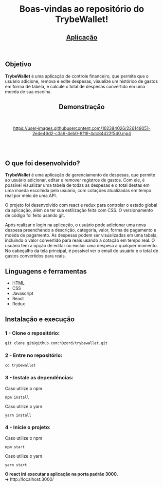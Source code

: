 <h1 align="center">Boas-vindas ao repositório do TrybeWallet!</h1>

<h2 align="center">
  <a href="https://h3zord.github.io/trybewallet" target="_blank">
    Aplicação
  </a>
</h2>
<br/>

## Objetivo

<strong>TrybeWallet</strong> é uma aplicação de controle financeiro, que permite que o usuário adicione, remova e edite despesas, visualize um histórico de gastos em forma de tabela, e calcule o total de despesas convertido em uma moeda de sua escolha.

<h2 align="center">Demonstração</h2>
<br/>

<div align="center">

https://user-images.githubusercontent.com/102384026/226149051-2e4e46d2-c3a9-4eb0-8f19-4dc84d22f540.mp4

</div>

<br/>
<br/>

## O que foi desenvolvido?

<strong>TrybeWallet</strong> é uma aplicação de gerenciamento de despesas, que permite ao usuário adicionar, editar e remover registros de gastos. Com ele, é possível visualizar uma tabela de todas as despesas e o total destas em uma moeda escolhida pelo usuário, com cotações atualizadas em tempo real por meio de uma API.

O projeto foi desenvolvido com react e redux para controlar o estado global da aplicação, além de ter sua estilização feita com CSS. O versionamento de código foi feito usando git.

Após realizar o login na aplicação, o usuário pode adicionar uma nova despesa preenchendo a descrição, categoria, valor, forma de pagamento e moeda de pagamento. As despesas podem ser visualizadas em uma tabela, incluindo o valor convertido para reais usando a cotação em tempo real. O usuário tem a opção de editar ou excluir uma despesa a qualquer momento. No cabeçalho da tela principal, é possível ver o email do usuário e o total de gastos convertidos para reais.

## Linguagens e ferramentas
- HTML
- CSS
- Javascript
- React
- Redux

## Instalação e execução

### 1 - Clone o repositório:
```
git clone git@github.com:h3zord/trybewallet.git
```

### 2 - Entre no repositório:
```
cd trybewallet
```

### 3 - Instale as dependências:
Caso utilize o npm
```
npm install
```
Caso utilize o yarn
```
yarn install
```

### 4 - Inicie o projeto:
Caso utilize o npm
```
npm start
```
Caso utilize o yarn
```
yarn start
```
<strong>O react irá executar a aplicação na porta padrão 3000.</strong>
<br/>
➜ http://localhost:3000/
